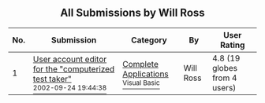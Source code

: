 ﻿<div align="center">

## All Submissions by Will Ross

</div>

No.  | Submission | Category | By   | User Rating
---- | ---------- | -------- | ---- | -----------
1 | [User account  editor for the "computerized test taker"<br /><sup>2002-09-24 19:44:38</sup>](https://github.com/Planet-Source-Code/will-ross-user-account-editor-for-the-computerized-test-taker__1-39275) | [Complete Applications<br /><sup>Visual Basic</sup>](../ByCategory/complete-applications__1-27.md) | Will Ross | 4.8 (19 globes from 4 users)
